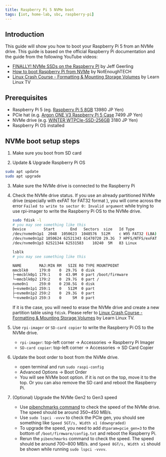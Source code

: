 ```yaml
---
title: Raspberry Pi 5 NVMe boot
tags: [iot, home-lab, sbc, raspberry-pi]
---
```


## Introduction

This guide will show you how to boot your Raspberry Pi 5 from an NVMe drive.
This guide is based on the official Raspberry Pi documentation and the guide from the following YouTube videos:

- [FINALLY! NVMe SSDs on the Raspberry PI](https://youtu.be/EXWu4SUsaY8?si=FsGI3YKnbgYCsxsI) by Jeff Geerling
- [How to boot Raspberry Pi from NVMe](https://youtu.be/MwrdwbYI_7M?si=QI1_f8C1owWHMGzx) by NotEnoughTECH
- [Linux Crash Course - Formatting & Mounting Storage Volumes](https://www.youtube.com/watch?v=2Z6ouBYfZr8&t=1368s) by Learn Linux TV

## Prerequisites

- Raspberry Pi 5 (eg. [Raspberry Pi 5 8GB](https://amzn.asia/d/7Z6Z2Zz) 13980 JP Yen)
- PCIe hat (e.g. [Argon ONE V3 Raspberry Pi 5 Case](https://amzn.asia/d/c6xIahR) 7499 JP Yen)
- NVMe drive (e.g. [WINTER WTPCIe-SSD-256GB](https://amzn.asia/d/eFAX488) 3180 JP Yen)
- Raspberry Pi OS installed

## NVMe boot setup steps

1. Make sure you boot from SD card

2. Update & Upgrade Raspberry Pi OS

```bash
sudo apt update
sudo apt upgrade
```

3. Make sure the NVMe drive is connected to the Raspberry Pi

4. Check the NVMe drive status.
   If you use an already partitioned NVMe drive (especially with exFAT for FAT32 format ), you will come across the error `Failed to write to sector 0: Invalid argument` while trying to use rpi-imager to write the Raspberry Pi OS to the NVMe drive.

   ```bash
   sudo fdisk -l
   # you may see something like this
   Device        Start       End   Sectors  size   Id Type
   /dev/nvme0n1p1  2048  1050623  1048576  512M    c W95 FAT32 (LBA)
   /dev/nvme0n1p2 1050624 62521343 61470720 29.3G  7 HPFS/NTFS/exFAT
   /dev/nvme0n1p3 62521344 62531583    10240  5M   83 Linux
   ```

   ```bash
   lsblk
   # you may see something like this

   NAME        MAJ:MIN RM   SIZE RO TYPE MOUNTPOINT
   mmcblk0     179:0    0  29.7G  0 disk
   ├─mmcblk0p1 179:1    0  43.9M  0 part /boot/firmware
   └─mmcblk0p2 179:2    0  29.7G  0 part /
   nvme0n1     259:0    0 238.5G  0 disk
   ├─nvme0n1p1 259:1    0   512M  0 part
   ├─nvme0n1p2 259:2    0  29.3G  0 part
   └─nvme0n1p3 259:3    0     5M  0 part
   ```

   If it is the case, you will need to erase the NVMe drive and create a new partition table using `fdisk`. Please refer to [Linux Crash Course - Formatting & Mounting Storage Volumes](https://www.youtube.com/watch?v=2Z6ouBYfZr8&t=1368s) by Learn Linux TV.

5. Use `rpi-imager` or `SD-card copier` to write the Raspberry Pi OS to the NVMe drive.

   - `rpi-imager`: top-left corner -> Accessories -> Raspberry Pi Imager
   - `SD-card copier`: top-left corner -> Accessories -> SD Card Copier

6. Update the boot order to boot from the NVMe drive.

   - open terminal and run `sudo raspi-config`
   - Advanced Options -> Boot Order
   - You will see NVMe boot option. if it is not on the top, move it to the top. Or you can also remove the SD card and reboot the Raspberry Pi.

7. (Optional) Upgrade the NVMe Gen2 to Gen3 speed

   - Use [pibenchmarks command](https://pibenchmarks.com/) to check the speed of the NVMe drive. The speed should be around 350~450 MB/s.
   - Use `sudo lspci -vvvv` to check the PCIe gen, you should see something like `Speed 5GT/s, Width x1 (downgraded)`
   - To upgrade the speed, you need to add `dtparam=pcie_gen=3` to the bottom of `/boot/firmware/config.txt` and reboot the Raspberry Pi.
   - Rerun the `pibenchmarks` command to check the speed. The speed should be around 700~800 MB/s. and `Speed 8GT/s, Width x1` should be shown while running `sudo lspci -vvvv`.
